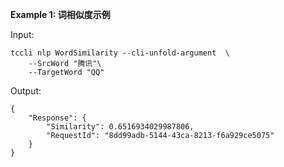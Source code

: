 **Example 1: 词相似度示例**



Input: 

```
tccli nlp WordSimilarity --cli-unfold-argument  \
    --SrcWord "腾讯"\
    --TargetWord "QQ"
```

Output: 
```
{
    "Response": {
        "Similarity": 0.6516934029987806,
        "RequestId": "8dd99adb-5144-43ca-8213-f6a929ce5075"
    }
}
```

